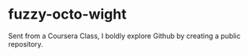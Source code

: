 fuzzy-octo-wight
================

Sent from a Coursera Class, I boldly explore Github by creating a public repository.
